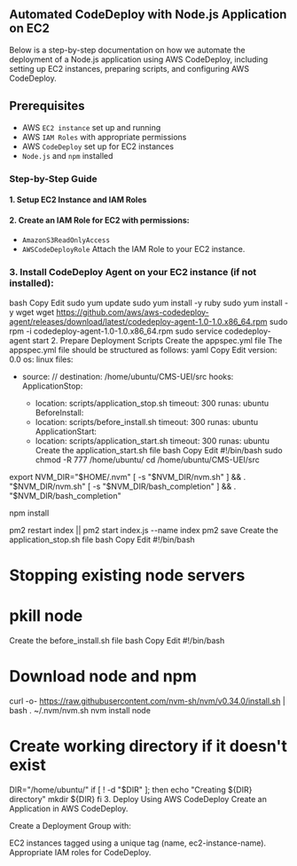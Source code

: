 ## Automated CodeDeploy with Node.js Application on EC2

Below is a step-by-step documentation on how we automate the deployment of a Node.js application using AWS CodeDeploy, including setting up EC2 instances, preparing scripts, and configuring AWS CodeDeploy.

## Prerequisites
- AWS `EC2 instance` set up and running
- AWS `IAM Roles` with appropriate permissions
- AWS `CodeDeploy` set up for EC2 instances
- `Node.js` and `npm` installed

### Step-by-Step Guide
#### 1. **Setup EC2 Instance and IAM Roles**
   
#### 2. **Create an IAM Role for EC2 with permissions:**
- `AmazonS3ReadOnlyAccess`
- `AWSCodeDeployRole`
Attach the IAM Role to your EC2 instance.

### 3. **Install CodeDeploy Agent on your EC2 instance (if not installed):**

bash
Copy
Edit
sudo yum update
sudo yum install -y ruby
sudo yum install -y wget
wget https://github.com/aws/aws-codedeploy-agent/releases/download/latest/codedeploy-agent-1.0-1.0.x86_64.rpm
sudo rpm -i codedeploy-agent-1.0-1.0.x86_64.rpm
sudo service codedeploy-agent start
2. Prepare Deployment Scripts
Create the appspec.yml file
The appspec.yml file should be structured as follows:
yaml
Copy
Edit
version: 0.0
os: linux
files:
  - source: /<path-to-your-app-directory>/
    destination: /home/ubuntu/CMS-UEI/src
hooks:
  ApplicationStop:
    - location: scripts/application_stop.sh
      timeout: 300
      runas: ubuntu
  BeforeInstall:
    - location: scripts/before_install.sh
      timeout: 300
      runas: ubuntu
  ApplicationStart:
    - location: scripts/application_start.sh
      timeout: 300
      runas: ubuntu
Create the application_start.sh file
bash
Copy
Edit
#!/bin/bash
sudo chmod -R 777 /home/ubuntu/
cd /home/ubuntu/CMS-UEI/src  

export NVM_DIR="$HOME/.nvm"
[ -s "$NVM_DIR/nvm.sh" ] && \. "$NVM_DIR/nvm.sh"
[ -s "$NVM_DIR/bash_completion" ] && \. "$NVM_DIR/bash_completion" 

npm install 

pm2 restart index || pm2 start index.js --name index
pm2 save
Create the application_stop.sh file
bash
Copy
Edit
#!/bin/bash
# Stopping existing node servers
# pkill node
Create the before_install.sh file
bash
Copy
Edit
#!/bin/bash
# Download node and npm
curl -o- https://raw.githubusercontent.com/nvm-sh/nvm/v0.34.0/install.sh | bash
. ~/.nvm/nvm.sh
nvm install node

# Create working directory if it doesn't exist
DIR="/home/ubuntu/"
if [ ! -d "$DIR" ]; then
  echo "Creating ${DIR} directory"
  mkdir ${DIR}
fi
3. Deploy Using AWS CodeDeploy
Create an Application in AWS CodeDeploy.

Create a Deployment Group with:

EC2 instances tagged using a unique tag (name, ec2-instance-name).
Appropriate IAM roles for CodeDeploy.
